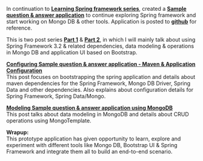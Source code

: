 In continuation to **[Learning Spring framework series](http://satishab.blogspot.com/2012/10/learning-spring-framework-series-sample.html)**, created a **[Sample question & answer application]()** to continue exploring Spring framework and start working on Mongo DB & other tools. Application is posted to **[github](https://github.com/satish-a/practice/tree/master/sampleqa-spring-mongo-bootstrap)** for reference. 

This is two post series **[Part 1](http://satishab.blogspot.com/2013/03/part-1-sample-q-application-using-mongo.html)** & **[Part 2](http://satishab.blogspot.com/2013/03/part-2-persistence-layer-with-mongo-db.html)**, in which I will mainly talk about using Spring Framework 3.2 & related dependencies, data modeling & operations in Mongo DB and application UI based on Bootstrap.

**[Configuring Sample question & answer application - Maven & Application Configuration](http://satishab.blogspot.com/2013/03/part-1-sample-q-application-using-mongo.html)**  
This post focuses on bootstrapping the spring application and details about maven dependencies for the Spring Framework, Mongo DB Driver, Spring Data and other dependencies. Also explains about configuration details for Spring Framework, Spring Data/Mongo.  
  
**[Modeling Sample question & answer application using MongoDB](http://satishab.blogspot.com/2013/03/part-2-persistence-layer-with-mongo-db.html)**  
This post talks about data modeling in MongoDB and details about CRUD operations using MongoTemplate.
  
**Wrapup:**  
This prototype application has given opportunity to learn, explore and experiment with different tools like Mongo DB, Bootstrap UI & Spring Framework and integrate them all to build an end-to-end scenario.
